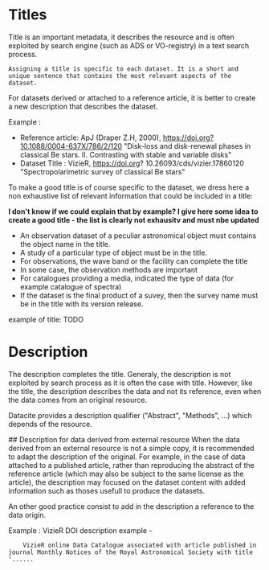 # Titles
Title is an important metadata, it describes the resource and is often exploited by search engine (such as ADS or VO-registry) in a text search process.

```
Assigning a title is specific to each dataset. It is a short and unique sentence that contains the most relevant aspects of the dataset.
```


For datasets derived or attached to a reference article, it is better to create a new description  that describes the dataset.

Example :
- Reference article:  ApJ (Draper Z.H, 2000), https://doi.org?10.1088/0004-637X/786/2/120
    "Disk-loss and disk-renewal phases in classical Be stars. II. Contrasting with stable and variable disks"
- Dataset Title : VizieR, https://doi.org? 10.26093/cds/vizier.17860120
    "Spectropolarimetric survey of classical Be stars"


To make a good title is of course specific to the dataset, we dress here a non exhaustive list of relevant information that could be included in a title:

**I don't know if we could explain that by example? I give here some idea to create a good title - the list is clearly not exhausitv and must nbe updated**
- An observation dataset of a peculiar astronomical object must contains the object name in the title.
- A study of a particular type of object must be in the title. 
- For observations, the wave band or the facility can complete the title
- In some case, the observation methods are important
- For catalogues providing a media, indicated the type of data (for example catalogue of spectra)
- If the dataset is the final product of a suvey, then the survey name must be in the title with its version release.


example of title: TODO

# Description

The description completes the title. Generaly, the description is not exploited by search process as it is often the case with title.
However, like the title, the description describes the data and not its reference, even when the data comes from an original resource. 

Datacite provides a description qualifier ("Abstract", "Methods", ...) which depends of the resource.

## Description for data derived from external resource
When the data derived from an external resource is not a simple copy, it is recommended to adapt the description of the original.
For example, in the case of data attached to a published article, rather than reproducing the abstract of the reference article (which may also be subject to the same license as the article), the description may focused on the dataset content with added information such as thoses usefull to produce the datasets.

An other good practice consist to add in the description a reference to the data origin.

Example : VizieR DOI description example -

        VizieR online Data Catalogue associated with article published in journal Monthly Notices of the Royal Astronomical Society with title '......
